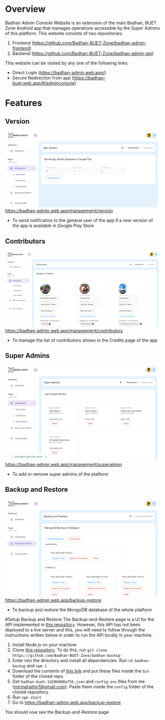 # Overview
Badhan Admin Console Website is an extension of the main Badhan, BUET Zone Android app that manages operations accessible by the Super Admins of this platform. This website consists of two repositories: 
1) Frontend (https://github.com/Badhan-BUET-Zone/badhan-admin-frontend)
2) Backend (https://github.com/Badhan-BUET-Zone/badhan-admin-api)

This website can be visited by any one of the following links:
* Direct Login (https://badhan-admin.web.app/)
* Secure Redirection from app (https://badhan-buet.web.app/#/adminconsole)

# Features
## Version
![image](./doc/version.PNG)
https://badhan-admin.web.app/management/version

- To send notification to the general user of the app if a new version of the app is available in Google Play Store

## Contributors
![image](./doc/contributors.PNG)
https://badhan-admin.web.app/management/contributors

- To manage the list of contributors shown in the Credits page of the app
## Super Admins
![image](./doc/superadmins.PNG)
https://badhan-admin.web.app/management/superadmin

- To add or remove super admins of the platform

## Backup and Restore
![image](./doc/backup.PNG)
https://badhan-admin.web.app/backup-restore

- To backup and restore the MongoDB database of the whole platform

#Setup Backup and Restore
The Backup-and-Restore page is a UI for the API implemented in [this repository](https://github.com/Badhan-BUET-Zone/badhan-backup). 
However, this API has not been deployed to a live server and this, you will need to 
follow through the instructions written below in order to run the API locally in your
machine.
1) Install Node.js on your machine
2) Clone [this repository](https://github.com/Badhan-BUET-Zone/badhan-backup). To do this, run `git clone https://github.com/Badhan-BUET-Zone/badhan-backup`
3) Enter into the directory and install all dependencies. Run `cd badhan-backup` and `npm i`
4) Download the contents of [this link](https://drive.google.com/drive/folders/13SFt1fY0XPAe9p1xkWN2gCLQzvbHx0y7?usp=sharing) and put these files inside the `bin` folder of the cloned repo.
5) Get `badhan-buet-1d20b088a755.json` and `config.env` files from me (mirmahathir1@gmail.com). Paste them inside the `config` folder of the cloned repository.
6) Run `npm start`
7) Go to https://badhan-admin.web.app/backup-restore

You should now see the Backup-and-Restore page
